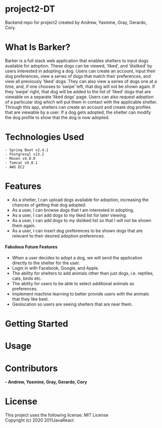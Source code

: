 # project2-DT
Backend repo for project2 created by Andrew, Yasmine, Gray, Gerardo, Cory.

# What Is Barker?
Barker is a full stack web application that enables shelters to input dogs available for adoption. These dogs can be viewed, ‘liked’, and ‘disliked’ by users interested in adopting a dog. Users can create an account, input their dog preferences, view a series of dogs that match their preferences, and view all previously ‘liked’ dogs. They can also view a series of dogs one at a time, and, if one chooses to ‘swipe’ left, that dog will not be shown again. If they ‘swipe’ right, that dog will be added to the list of ‘liked’ dogs that are viewable on a separate ‘liked dogs’ page. Users can also request adoption of a particular dog which will put them in contact with the applicable shelter. Through this app, shelters can create an account and create dog profiles that are viewable by a user. If a dog gets adopted, the shelter can modify the dog profile to show that the dog is now adopted.

# Technologies Used
    - Spring Boot v2.4.1
    - Postgresql v13.1
    - Maven v4.0.0
    - Tomcat v9.0.1
    - AWS EC2

# Features
- As a shelter, I can upload dogs available for adoption, increasing the chances of getting that dog adopted.
- As a user, I can browse dogs that I am interested in adopting.
- As a user, I can add dogs to my liked list for later viewing.
- As a user, I can add dogs to my disliked list so that I will not be shown them again.
- As a user, I can  insert dog preferences to be shown dogs that are relevant to their desired adoption preferences.

#### Fabulous Future Features
- When a user decides to adopt a dog, we will send the application directly to the shelter for the user.
- Login in with Facebook, Google, and Apple.
- The ability for shelters to add animals other than just dogs, i.e. reptiles, cats, birds etc.
- The ability for users to be able to select additional animals as preferences.
- Implement machine learning to better provide users with the animals that they like best.
- Geolocation so users are seeing shelters that are near them.

# Getting Started 


# Usage


# Contributors
#### - Andrew, Yasmine, Gray, Gerardo, Cory

# License
This project uses the following license: MIT License<br>
Copyright (c) 2020 2011JavaReact
